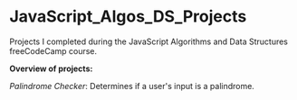 # JavaScript_Algos_DS_Projects
Projects I completed during the JavaScript Algorithms and Data Structures freeCodeCamp course.

**Overview of projects:**

_Palindrome Checker_: Determines if a user's input is a palindrome.
